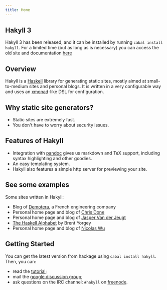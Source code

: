 ```yaml
---
title: Home
---
```


## Hakyll 3

Hakyll 3 has been released, and it can be installed by running
`cabal install hakyll`. For a limited time (but as long as is necessary) you can
access the old site and documentation [here](/hakyll2)

## Overview

Hakyll is a [Haskell](http://haskell.org) library for generating static sites,
mostly aimed at small-to-medium sites and personal blogs. It is written in a
very configurable way and uses an [xmonad](http://xmonad.org)-like DSL for
configuration.

## Why static site generators?

- Static sites are extremely fast.
- You don't have to worry about security issues.

## Features of Hakyll

- Integration with [pandoc](http://johnmacfarlane.net/pandoc/) gives us markdown
  and TeX support, including syntax highlighting and other goodies.
- An easy templating system.
- Hakyll also features a simple http server for previewing your site.

## See some examples

Some sites written in Hakyll:

- Blog of [Demotera](http://blog.demotera.com/), a French engineering company
- Personal home page and blog of [Chris Done](http://chrisdone.com/)
- Personal home page and blog of [Jasper Van der Jeugt](http://jaspervdj.be/)
- [The Haskell Alphabet](http://www.cis.upenn.edu/~byorgey/haskell-alphabet/)
  by Brent Yorgey
- Personal home page and blog of [Nicolas Wu](http://zenzike.com/)

## Getting Started

You can get the latest version from hackage using `cabal install hakyll`. Then,
you can:

- read the [tutorial](/tutorial.html);
- mail the [google discussion group](http://groups.google.com/group/hakyll);
- ask questions on the IRC channel: `#hakyll` on
  [freenode](http://freenode.net/).
